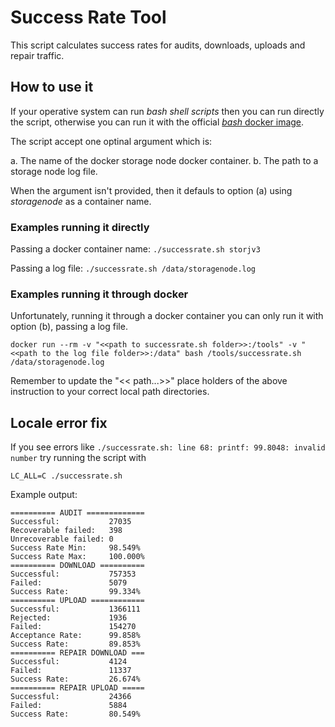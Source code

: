 # Success Rate Tool

This script calculates success rates for audits, downloads, uploads and repair traffic.

## How to use it

If your operative system can run _bash shell scripts_ then you can run directly the script, otherwise you can run it with the official [_bash_ docker image](https://hub.docker.com/_/bash).

The script accept one optinal argument which is:

a. The name of the docker storage node docker container.
b. The path to a storage node log file.

When the argument isn't provided, then it defauls to option (a) using _storagenode_ as a container name.

### Examples running it directly

Passing a docker container name: `./successrate.sh storjv3`

Passing a log file: `./successrate.sh /data/storagenode.log`


### Examples running it through docker

Unfortunately, running it through a docker container you can only run it with option (b), passing a log file.

```
docker run --rm -v "<<path to successrate.sh folder>>:/tools" -v "<<path to the log file folder>>:/data" bash /tools/successrate.sh /data/storagenode.log
```

Remember to update the "<< path...>>" place holders of the above instruction to your correct local path directories.


## Locale error fix
If you see errors like `./successrate.sh: line 68: printf: 99.8048: invalid number` try running the script with
```
LC_ALL=C ./successrate.sh
```

Example output:
```
========== AUDIT =============
Successful:           27035
Recoverable failed:   398
Unrecoverable failed: 0
Success Rate Min:     98.549%
Success Rate Max:     100.000%
========== DOWNLOAD ==========
Successful:           757353
Failed:               5079
Success Rate:         99.334%
========== UPLOAD ============
Successful:           1366111
Rejected:             1936
Failed:               154270
Acceptance Rate:      99.858%
Success Rate:         89.853%
========== REPAIR DOWNLOAD ===
Successful:           4124
Failed:               11337
Success Rate:         26.674%
========== REPAIR UPLOAD =====
Successful:           24366
Failed:               5884
Success Rate:         80.549%
```
